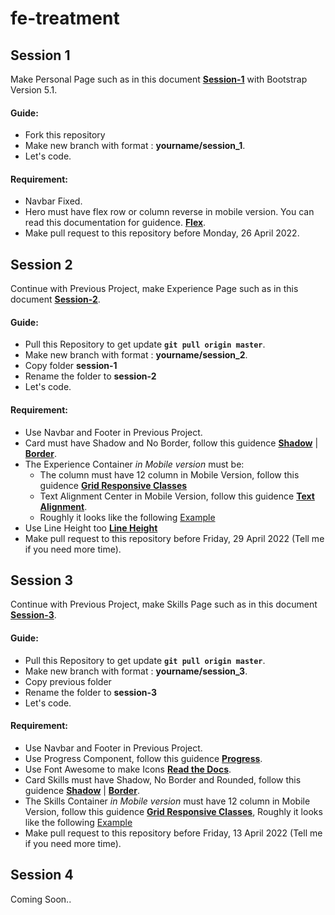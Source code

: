 # fe-treatment
## Session 1
Make Personal Page such as in this document [**Session-1**](https://github.com/virgiawankusuma/fe-treatment/blob/master/session-1.pdf) with Bootstrap Version 5.1.  
#### Guide:
- Fork this repository
- Make new branch with format : **yourname/session_1**.
- Let's code.
#### Requirement:
- Navbar Fixed.
- Hero must have flex row or column reverse in mobile version. You can read this documentation for guidence. [**Flex**](https://getbootstrap.com/docs/5.1/utilities/flex/#direction).
- Make pull request to this repository before Monday, 26 April 2022.  


## Session 2
Continue with Previous Project, make Experience Page such as in this document [**Session-2**](https://github.com/virgiawankusuma/fe-treatment/blob/master/session-2.pdf).
#### Guide:
- Pull this Repository to get update **`git pull origin master`**.
- Make new branch with format : **yourname/session_2**.
- Copy folder **session-1**
- Rename the folder to **session-2**
- Let's code.
#### Requirement:
- Use Navbar and Footer in Previous Project.
- Card must have Shadow and No Border, follow this guidence [**Shadow**](https://getbootstrap.com/docs/5.1/utilities/shadows/) | [**Border**](https://getbootstrap.com/docs/5.1/utilities/borders/#subtractive).
- The Experience Container _in Mobile version_ must be:
  - The column must have 12 column in Mobile Version, follow this guidence [**Grid Responsive Classes**](https://getbootstrap.com/docs/5.1/layout/grid/#responsive-classes)
  - Text Alignment Center in Mobile Version, follow this guidence [**Text Alignment**](https://getbootstrap.com/docs/5.1/utilities/text/#text-alignment).
  - Roughly it looks like the following [Example](https://github.com/virgiawankusuma/fe-treatment/blob/master/session-2-mobile.png)
- Use Line Height too [**Line Height**](https://getbootstrap.com/docs/5.1/utilities/text/#line-height)
- Make pull request to this repository before Friday, 29 April 2022 (Tell me if you need more time).


## Session 3
Continue with Previous Project, make Skills Page such as in this document [**Session-3**](https://github.com/virgiawankusuma/fe-treatment/blob/master/session-3.pdf).
#### Guide:
- Pull this Repository to get update **`git pull origin master`**.
- Make new branch with format : **yourname/session_3**.
- Copy previous folder
- Rename the folder to **session-3**
- Let's code.
#### Requirement:
- Use Navbar and Footer in Previous Project.
- Use Progress Component, follow this guidence [**Progress**](https://getbootstrap.com/docs/5.1/components/progress/).
- Use Font Awesome to make Icons [**Read the Docs**](https://fontawesome.com/docs).
- Card Skills must have Shadow, No Border and Rounded, follow this guidence [**Shadow**](https://getbootstrap.com/docs/5.1/utilities/shadows/) | [**Border**](https://getbootstrap.com/docs/5.1/utilities/borders/#subtractive).
- The Skills Container _in Mobile version_ must have 12 column in Mobile Version, follow this guidence [**Grid Responsive Classes**](https://getbootstrap.com/docs/5.1/layout/grid/#responsive-classes), Roughly it looks like the following [Example](https://github.com/virgiawankusuma/fe-treatment/blob/master/session-3-mobile.png)
- Make pull request to this repository before Friday, 13 April 2022 (Tell me if you need more time).


## Session 4
Coming Soon..
